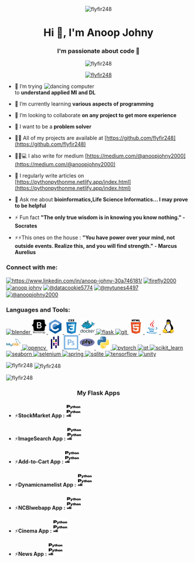 <p align="center">
<img src="https://media3.giphy.com/media/du3J3cXyzhj75IOgvA/giphy.gif?cid=ecf05e47xyjpyo99b9jgldf1ttmg7v3keiauv994j1ukmj4m&rid=giphy.gif&ct=g" alt="flyfir248" /></img>
</p>
 
<h1 align="center">Hi 👋, I'm Anoop Johny</h1>
<h3 align="center">I'm passionate about code 🫶</h3>


<p align="center"> <img src="https://komarev.com/ghpvc/?username=flyfir248&label=Profile%20views&color=0e75b6&style=flat" alt="flyfir248" /> </p>
<p align="center"> <a href="https://github.com/ryo-ma/github-profile-trophy"><img src="https://github-profile-trophy.vercel.app/?username=flyfir248&theme=matrix" alt="flyfir248" /></a> </p>
<img align="right" alt="dancing computer" width=400 src="https://media4.giphy.com/media/MT5UUV1d4CXE2A37Dg/giphy.gif?cid=ecf05e47undw84g8v27im1ipaavknrsttjxpj4amupofwia6&rid=giphy.gif&ct=g"></img>



- 🔭 I’m trying to **understand applied Ml and DL**

- 🌱 I’m currently learning **various aspects of programming**

- 👯 I’m looking to collaborate **on any project to get more experience**

- 🤝 I want to be a **problem solver**

- 👨‍💻 All of my projects are available at [https://github.com/flyfir248](https://github.com/flyfir248)
- 👨‍✍️💻 I also write for medium [https://medium.com/@anoopjohny2000](https://medium.com/@anoopjohny2000)

- 📝 I regularly write articles on [https://pythonpythonme.netlify.app/index.html](https://pythonpythonme.netlify.app/index.html)

- 💬 Ask me about **bioinformatics,Life Science Informatics... I may prove to be helpful**

- ⚡ Fun fact **"The only true wisdom is in knowing you know nothing." - Socrates**

- ⚡⚡This ones on the house : **"You have power over your mind, not outside events. Realize this, and you will find strength." - Marcus Aurelius**

<h3 align="left">Connect with me:</h3>
<p align="left">
<a href="https://linkedin.com/in/https://www.linkedin.com/in/anoop-johny-30a746181/" target="blank"><img align="center" src="https://raw.githubusercontent.com/rahuldkjain/github-profile-readme-generator/master/src/images/icons/Social/linked-in-alt.svg" alt="https://www.linkedin.com/in/anoop-johny-30a746181/" height="30" width="40" /></a>
<a href="https://stackoverflow.com/users/firefly2000" target="blank"><img align="center" src="https://raw.githubusercontent.com/rahuldkjain/github-profile-readme-generator/master/src/images/icons/Social/stack-overflow.svg" alt="firefly2000" height="30" width="40" /></a>
<a href="https://kaggle.com/anoop johny" target="blank"><img align="center" src="https://raw.githubusercontent.com/rahuldkjain/github-profile-readme-generator/master/src/images/icons/Social/kaggle.svg" alt="anoop johny" height="30" width="40" /></a>
<a href="https://www.youtube.com/c/@datacookie5774" target="blank"><img align="center" src="https://raw.githubusercontent.com/rahuldkjain/github-profile-readme-generator/master/src/images/icons/Social/youtube.svg" alt="@datacookie5774" height="30" width="40" /></a>
<a href="https://www.youtube.com/c/@mytunes4497" target="blank"><img align="center" src="https://raw.githubusercontent.com/rahuldkjain/github-profile-readme-generator/master/src/images/icons/Social/youtube.svg" alt="@mytunes4497" height="30" width="40" /></a>
<a href="https://www.hackerrank.com/@anoopjohny2000" target="blank"><img align="center" src="https://raw.githubusercontent.com/rahuldkjain/github-profile-readme-generator/master/src/images/icons/Social/hackerrank.svg" alt="@anoopjohny2000" height="30" width="40" /></a>
</p>

<h3 align="left">Languages and Tools:</h3>

<p align="left"> <a href="https://www.blender.org/" target="_blank" rel="noreferrer"> <img src="https://download.blender.org/branding/community/blender_community_badge_white.svg" alt="blender" width="40" height="40"/> </a> <a href="https://getbootstrap.com" target="_blank" rel="noreferrer"> <img src="https://raw.githubusercontent.com/devicons/devicon/master/icons/bootstrap/bootstrap-plain-wordmark.svg" alt="bootstrap" width="40" height="40"/> </a> <a href="https://www.cprogramming.com/" target="_blank" rel="noreferrer"> <img src="https://raw.githubusercontent.com/devicons/devicon/master/icons/c/c-original.svg" alt="c" width="40" height="40"/> </a> <a href="https://www.w3schools.com/css/" target="_blank" rel="noreferrer"> <img src="https://raw.githubusercontent.com/devicons/devicon/master/icons/css3/css3-original-wordmark.svg" alt="css3" width="40" height="40"/> </a> <a href="https://www.docker.com/" target="_blank" rel="noreferrer"> <img src="https://raw.githubusercontent.com/devicons/devicon/master/icons/docker/docker-original-wordmark.svg" alt="docker" width="40" height="40"/> </a> <a href="https://flask.palletsprojects.com/" target="_blank" rel="noreferrer"> <img src="https://www.vectorlogo.zone/logos/pocoo_flask/pocoo_flask-icon.svg" alt="flask" width="40" height="40"/> </a> <a href="https://git-scm.com/" target="_blank" rel="noreferrer"> <img src="https://www.vectorlogo.zone/logos/git-scm/git-scm-icon.svg" alt="git" width="40" height="40"/> </a> <a href="https://www.w3.org/html/" target="_blank" rel="noreferrer"> <img src="https://raw.githubusercontent.com/devicons/devicon/master/icons/html5/html5-original-wordmark.svg" alt="html5" width="40" height="40"/> </a> <a href="https://www.java.com" target="_blank" rel="noreferrer"> <img src="https://raw.githubusercontent.com/devicons/devicon/master/icons/java/java-original.svg" alt="java" width="40" height="40"/> </a> <a href="https://www.linux.org/" target="_blank" rel="noreferrer"> <img src="https://raw.githubusercontent.com/devicons/devicon/master/icons/linux/linux-original.svg" alt="linux" width="40" height="40"/> </a> <a href="https://www.mysql.com/" target="_blank" rel="noreferrer"> <img src="https://raw.githubusercontent.com/devicons/devicon/master/icons/mysql/mysql-original-wordmark.svg" alt="mysql" width="40" height="40"/> </a> <a href="https://opencv.org/" target="_blank" rel="noreferrer"> <img src="https://www.vectorlogo.zone/logos/opencv/opencv-icon.svg" alt="opencv" width="40" height="40"/> </a> <a href="https://pandas.pydata.org/" target="_blank" rel="noreferrer"> <img src="https://raw.githubusercontent.com/devicons/devicon/2ae2a900d2f041da66e950e4d48052658d850630/icons/pandas/pandas-original.svg" alt="pandas" width="40" height="40"/> </a> <a href="https://www.photoshop.com/en" target="_blank" rel="noreferrer"> <img src="https://raw.githubusercontent.com/devicons/devicon/master/icons/photoshop/photoshop-line.svg" alt="photoshop" width="40" height="40"/> </a> <a href="https://www.php.net" target="_blank" rel="noreferrer"> <img src="https://raw.githubusercontent.com/devicons/devicon/master/icons/php/php-original.svg" alt="php" width="40" height="40"/> </a> <a href="https://www.python.org" target="_blank" rel="noreferrer"> <img src="https://raw.githubusercontent.com/devicons/devicon/master/icons/python/python-original.svg" alt="python" width="40" height="40"/> </a> <a href="https://pytorch.org/" target="_blank" rel="noreferrer"> <img src="https://www.vectorlogo.zone/logos/pytorch/pytorch-icon.svg" alt="pytorch" width="40" height="40"/> </a> <a href="https://www.qt.io/" target="_blank" rel="noreferrer"> <img src="https://upload.wikimedia.org/wikipedia/commons/0/0b/Qt_logo_2016.svg" alt="qt" width="40" height="40"/> </a> <a href="https://scikit-learn.org/" target="_blank" rel="noreferrer"> <img src="https://upload.wikimedia.org/wikipedia/commons/0/05/Scikit_learn_logo_small.svg" alt="scikit_learn" width="40" height="40"/> </a> <a href="https://seaborn.pydata.org/" target="_blank" rel="noreferrer"> <img src="https://seaborn.pydata.org/_images/logo-mark-lightbg.svg" alt="seaborn" width="40" height="40"/> </a> <a href="https://www.selenium.dev" target="_blank" rel="noreferrer"> <img src="https://raw.githubusercontent.com/detain/svg-logos/780f25886640cef088af994181646db2f6b1a3f8/svg/selenium-logo.svg" alt="selenium" width="40" height="40"/> </a> <a href="https://spring.io/" target="_blank" rel="noreferrer"> <img src="https://www.vectorlogo.zone/logos/springio/springio-icon.svg" alt="spring" width="40" height="40"/> </a> <a href="https://www.sqlite.org/" target="_blank" rel="noreferrer"> <img src="https://www.vectorlogo.zone/logos/sqlite/sqlite-icon.svg" alt="sqlite" width="40" height="40"/> </a> <a href="https://www.tensorflow.org" target="_blank" rel="noreferrer"> <img src="https://www.vectorlogo.zone/logos/tensorflow/tensorflow-icon.svg" alt="tensorflow" width="40" height="40"/> </a> <a href="https://unity.com/" target="_blank" rel="noreferrer"> <img src="https://www.vectorlogo.zone/logos/unity3d/unity3d-icon.svg" alt="unity" width="40" height="40"/> </a> </p>

<p><img align="left" src="https://github-readme-stats.vercel.app/api/top-langs?username=flyfir248&show_icons=true&locale=en&layout=compact" alt="flyfir248" /></p>

<p>&nbsp;<img align="center" src="https://github-readme-stats.vercel.app/api?username=flyfir248&show_icons=true&locale=en" alt="flyfir248" /></p>

<p><img align="center" src="https://github-readme-streak-stats.herokuapp.com/?user=flyfir248&" alt="flyfir248" /></p>

<p></p>
<h3 align="center">My Flask Apps</h3>


- ⚡**StockMarket App :** <a href="https://stockmarketapp.onrender.com/" target="_blank" rel="noreferrer" align="center"> <img  src="https://github.com/flyfir248/stockmarket/blob/main/static/res/web.png" alt="bootstrap" width="40" height="40"/> </a>

  
- ⚡**ImageSearch App :** <a href="https://fireflyappgoawhistler.onrender.com/" target="_blank" rel="noreferrer" align="center"> <img  src="https://github.com/flyfir248/stockmarket/blob/main/static/res/web.png" alt="bootstrap" width="40" height="40"/> </a>


- ⚡**Add-to-Cart App :** <a href="https://addcartstuff-anoopjohny.netlify.app/" target="_blank" rel="noreferrer" align="center"> <img  src="https://github.com/flyfir248/stockmarket/blob/main/static/res/web.png" alt="bootstrap" width="40" height="40"/> </a>


- ⚡**Dynamicnamelist App :** <a href="https://dynamicnamelist.onrender.com/" target="_blank" rel="noreferrer" align="center"> <img  src="https://github.com/flyfir248/stockmarket/blob/main/static/res/web.png" alt="bootstrap" width="40" height="40"/> </a>

- ⚡**NCBIwebapp App :** <a href="https://ncbiwebapp.onrender.com/" target="_blank" rel="noreferrer" align="center"> <img  src="https://github.com/flyfir248/stockmarket/blob/main/static/res/web.png" alt="bootstrap" width="40" height="40"/> </a>


- ⚡**Cinema App :** <a href="https://cinemaapp-ce4k.onrender.com/" target="_blank" rel="noreferrer" align="center"> <img  src="https://github.com/flyfir248/stockmarket/blob/main/static/res/web.png" alt="bootstrap" width="40" height="40"/> </a>


- ⚡**News App :** <a href="https://newsapp-dcs6.onrender.com/" target="_blank" rel="noreferrer" align="center"> <img  src="https://github.com/flyfir248/stockmarket/blob/main/static/res/web.png" alt="bootstrap" width="40" height="40"/> </a>
